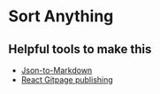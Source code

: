 # Sort Anything


## Helpful tools to make this
- [Json-to-Markdown](https://tableconvert.com/json-to-markdown)
- [React Gitpage publishing](https://github.com/gitname/react-gh-pages#8-configure-github-pages)